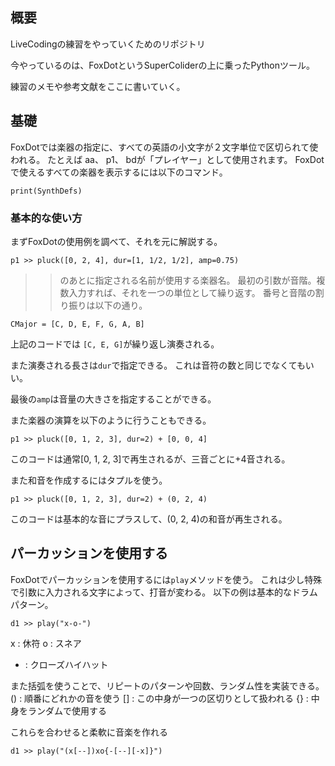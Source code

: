 ## 概要
LiveCodingの練習をやっていくためのリポジトリ

今やっているのは、FoxDotというSuperColiderの上に乗ったPythonツール。

練習のメモや参考文献をここに書いていく。

## 基礎
FoxDotでは楽器の指定に、すべての英語の小文字が２文字単位で区切られて使われる。
たとえば aa、 p1、 bdが「プレイヤー」として使用されます。
FoxDotで使えるすべての楽器を表示するには以下のコマンド。
```
print(SynthDefs)
```

### 基本的な使い方
まずFoxDotの使用例を調べて、それを元に解説する。
```
p1 >> pluck([0, 2, 4], dur=[1, 1/2, 1/2], amp=0.75)
```

>> のあとに指定される名前が使用する楽器名。
最初の引数が音階。複数入力すれば、それを一つの単位として繰り返す。
番号と音階の割り振りは以下の通り。
```
CMajor = [C, D, E, F, G, A, B]
```

上記のコードでは `[C, E, G]`が繰り返し演奏される。

また演奏される長さは`dur`で指定できる。
これは音符の数と同じでなくてもいい。

最後の`amp`は音量の大きさを指定することができる。

また楽器の演算を以下のように行うこともできる。
```
p1 >> pluck([0, 1, 2, 3], dur=2) + [0, 0, 4]
```
このコードは通常[0, 1, 2, 3]で再生されるが、三音ごとに+4音される。

また和音を作成するにはタプルを使う。
```
p1 >> pluck([0, 1, 2, 3], dur=2) + (0, 2, 4)
```
このコードは基本的な音にプラスして、(0, 2, 4)の和音が再生される。

## パーカッションを使用する
FoxDotでパーカッションを使用するには`play`メソッドを使う。
これは少し特殊で引数に入力される文字によって、打音が変わる。
以下の例は基本的なドラムパターン。
```
d1 >> play("x-o-")
```
x : 休符
o : スネア
- : クローズハイハット

また括弧を使うことで、リピートのパターンや回数、ランダム性を実装できる。
() : 順番にどれかの音を使う
[] : この中身が一つの区切りとして扱われる
{} : 中身をランダムで使用する

これらを合わせると柔軟に音楽を作れる
```
d1 >> play("(x[--])xo{-[--][-x]}")
```